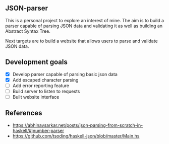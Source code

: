 ## JSON-parser

This is a personal project to explore an interest of mine. The aim is to build a parser capable of parsing JSON data and validating it as well as building an Abstract Syntax Tree.

Next targets are to build a website that allows users to parse and validate JSON data.

## Development goals

- [x] Develop parser capable of parsing basic json data
- [x] Add escaped character parsing
- [ ] Add error reporting feature
- [ ] Build server to listen to requests
- [ ] Built website interface

## References

- https://abhinavsarkar.net/posts/json-parsing-from-scratch-in-haskell/#jnumber-parser
- https://github.com/tsoding/haskell-json/blob/master/Main.hs

